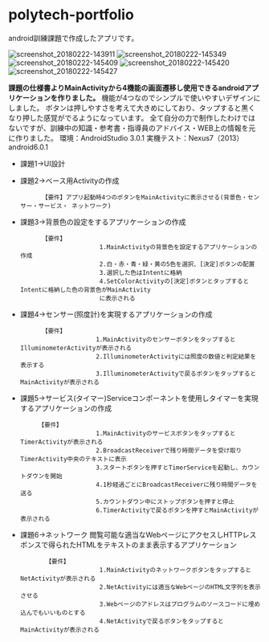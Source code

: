 # polytech-portfolio
android訓練課題で作成したアプリです。




![screenshot_20180222-143911](https://user-images.githubusercontent.com/35995374/36580471-c41a9ba0-18ab-11e8-95c8-8da0b46d2d8f.png)
![screenshot_20180222-145349](https://user-images.githubusercontent.com/35995374/36580472-c444c722-18ab-11e8-865e-aaf408ce4cdd.png)
![screenshot_20180222-145409](https://user-images.githubusercontent.com/35995374/36580473-c46fcc92-18ab-11e8-9cce-a6d9c950948a.png)
![screenshot_20180222-145420](https://user-images.githubusercontent.com/35995374/36580474-c49507aa-18ab-11e8-84ff-a61f9eb7e3be.png)
![screenshot_20180222-145427](https://user-images.githubusercontent.com/35995374/36580475-c4b9d7c4-18ab-11e8-9687-8bee19ba3bef.png)


**課題の仕様書よりMainActivityから4機能の画面遷移し使用できるandroidアプリケーションを作りました。** 
機能が4つなのでシンプルで使いやすいデザインにしました。
ボタンは押しやすさを考えて大きめにしており、タップすると黒くなり押した感覚がでるようになっています。
全て自分の力で制作したわけではないですが、訓練中の知識・参考書・指導員のアドバイス・WEB上の情報を元に作りました。
環境：AndroidStudio 3.0.1
実機テスト：Nexus7（2013）android6.0.1


- 課題1→UI設計

  

- 課題2→ベース用Activityの作成

  
            【要件】アプリ起動時4つのボタンをMainActivityに表示させる(背景色・センサー・サービス・ ネットワーク)
            

- 課題3→背景色の設定をするアプリケーションの作成

            【要件】 
                            1.MainActivityの背景色を設定するアプリケーションの作成
                            2.白・赤・青・緑・黄の5色を選択、[決定]ボタンの配置
                            3.選択した色はIntentに格納
                            4.SetColorActivityの[決定]ボタンとタップするとIntentに格納した色の背景色がMainActivity
                            に表示される

- 課題4→センサー(照度計)を実現するアプリケーションの作成

            【要件】
                           1.MainActivityのセンサーボタンをタップするとIlluminometerActivityが表示される
                           2.IlluminometerActivityには照度の数値と判定結果を表示する
                           3.IlluminometerActivityで戻るボタンをタップするとMainActivityが表示される

- 課題5→サービス(タイマー)Serviceコンポーネントを使用しタイマーを実現するアプリケーションの作成

           【要件】
                           1.MainActivityのサービスボタンをタップするとTimerActivityが表示される
                           2.BroadcastReceiverで残り時間データを受け取りTimerActivity中央のテキストに表示
                           3.スタートボタンを押すとTimerServiceを起動し、カウントダウンを開始
                           4.1秒経過ごとにBroadcastReceiverに残り時間データを送る
                           5.カウントダウン中にストップボタンを押すと停止
                           6.TimerActivityで戻るボタンを押すとMainActivityが表示される

- 課題6→ネットワーク  閲覧可能な適当なWebページにアクセスしHTTPレスポンスで得られたHTMLをテキストのまま表示するアプリケーション
 
             【要件】
                            1.MainActivityのネットワークボタンをタップするとNetActivityが表示される
                            2.NetActivityには適当なWebページのHTML文字列を表示させる
                            3.Webページのアドレスはプログラムのソースコードに埋め込んでもいいものとする
                            4.NetActivityで戻るボタンをタップするとMainActivityが表示される
